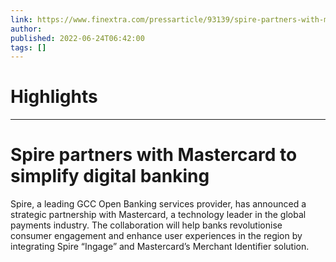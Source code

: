 ```yaml
---
link: https://www.finextra.com/pressarticle/93139/spire-partners-with-mastercard-to-simplify-digital-banking?utm_medium=rssfinextra&utm_source=finextrafeed
author: 
published: 2022-06-24T06:42:00
tags: []
---
```

# Highlights


---
# Spire partners with Mastercard to simplify digital banking
Spire, a leading GCC Open Banking services provider, has announced a strategic partnership with Mastercard, a technology leader in the global payments industry. The collaboration will help banks revolutionise consumer engagement and enhance user experiences in the region by integrating Spire “Ingage” and Mastercard’s Merchant Identifier solution.